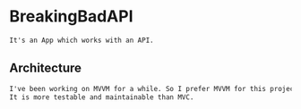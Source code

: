 # BreakingBadAPI

```html
It's an App which works with an API.
```

<h2>Architecture</h2>

```html
I've been working on MVVM for a while. So I prefer MVVM for this project.
It is more testable and maintainable than MVC.
```
